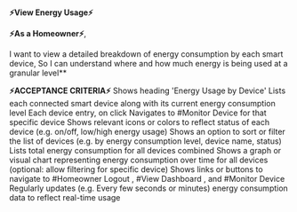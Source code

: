 **⚡View Energy Usage⚡**

**⚡As a Homeowner⚡**,

I want to view a detailed breakdown of energy consumption by each smart device,
So I can understand where and how much energy is being used at a granular level**

**⚡ACCEPTANCE CRITERIA⚡**
Shows heading 'Energy Usage by Device'
Lists each connected smart device along with its current energy consumption level
Each device entry, on click
Navigates to #Monitor Device  for that specific device
Shows relevant icons or colors to reflect status of each device (e.g. on/off, low/high energy usage)
Shows an option to sort or filter the list of devices (e.g. by energy consumption level, device name, status)
Lists total energy consumption for all devices combined
Shows a graph or visual chart representing energy consumption over time for all devices (optional: allow filtering for specific device)
Shows links or buttons to navigate to #Homeowner Logout , #View Dashboard , and #Monitor Device 
Regularly updates (e.g. Every few seconds or minutes) energy consumption data to reflect real-time usage
